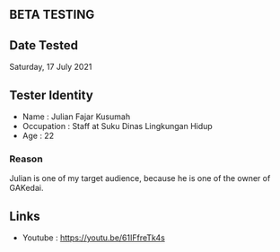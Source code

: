## BETA TESTING

## Date Tested

Saturday, 17 July 2021

## Tester Identity

- Name       : Julian Fajar Kusumah
- Occupation : Staff at Suku Dinas Lingkungan Hidup
- Age        : 22 

### Reason
Julian is one of my target audience, because he is one of the owner of GAKedai.

## Links
- Youtube : https://youtu.be/61IFfreTk4s